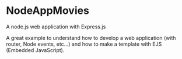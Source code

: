 # NodeAppMovies

A node.js web application with Express.js

A great example to understand how to develop a web application (with router, Node events, etc...) and how to make a template with EJS (Embedded JavaScript).
